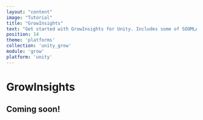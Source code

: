```yaml
---
layout: "content"
image: "Tutorial"
title: "GrowInsights"
text: "Get started with GrowInsights for Unity. Includes some of SOOMLA's modules: Core, Profile, and Highway. Learn how to easily integrate Social and Gifting capabilities into your game."
position: 14
theme: 'platforms'
collection: 'unity_grow'
module: 'grow'
platform: 'unity'
---
```


# GrowInsights

## Coming soon!
